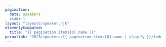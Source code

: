 ```yaml
---
pagination:
  data: speakers
  size: 1
layout: "layouts/speaker.njk"
eleventyComputed:
  title: "{{ pagination.items[0].name }}"
permalink: "2023/speakers/{{ pagination.items[0].name | slugify }}/index.html"
---
```

